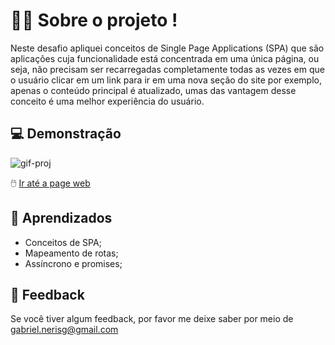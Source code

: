 # 🧑‍💻 Sobre o projeto !

Neste desafio apliquei conceitos de Single Page Applications (SPA) que são aplicações cuja funcionalidade está concentrada em uma única página, ou seja, não precisam ser recarregadas completamente todas as vezes em que o usuário clicar em um link para ir em uma nova seção do site por exemplo, apenas o conteúdo principal é atualizado, umas das vantagem desse conceito é uma melhor experiência do usuário.

## 💻 Demonstração

![gif-proj](https://user-images.githubusercontent.com/87450820/185651715-c0daa455-ed92-4f62-908c-d1253878c499.gif)


🖱️ <a href="https://spa-universe-pearl.vercel.app/">Ir até a page web </a>

## 📓 Aprendizados


- Conceitos de SPA;
- Mapeamento de rotas;
- Assíncrono e promises;


## 👀 Feedback

Se você tiver algum feedback, por favor me deixe saber por meio de gabriel.nerisg@gmail.com
